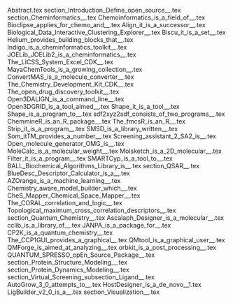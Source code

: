 Abstract.tex
section_Introduction_Define_open_source__.tex
section_Cheminformatics__.tex
Chemoinformatics_is_a_field_of__.tex
Bioclipse_applies_for_chemo_and__.tex
Align_it_is_a_successor__.tex
Biological_Data_Interactive_Clustering_Explorer__.tex
Biscu_it_is_a_set__.tex
Helium_provides_building_blocks_that__.tex
Indigo_is_a_cheminformatics_toolkit__.tex
JOELib_JOELib2_is_a_cheminformatics__.tex
The_LICSS_System_Excel_CDK__.tex
MayaChemTools_is_a_growing_collection__.tex
ConvertMAS_is_a_molecule_converter__.tex
The_Chemistry_Development_Kit_CDK__.tex
The_open_drug_discovery_toolkit__.tex
Open3DALIGN_is_a_command_line__.tex
Open3DGRID_is_a_tool_aimed__.tex
Shape_it_is_a_tool__.tex
Shape_is_a_program_to__.tex
sdf2xyz2sdf_consists_of_two_programs__.tex
ChemmineR_is_an_R_package__.tex
The_fmcsR_is_an_R__.tex
Strip_it_is_a_program__.tex
SMSD_is_a_library_written__.tex
Som_itTM_provides_a_number__.tex
Screening_assistant_2_SA2_is__.tex
Open_molecule_generator_OMG_is__.tex
MoleCalc_is_a_molecular_weight__.tex
Molsketch_is_a_2D_molecular__.tex
Filter_it_is_a_program__.tex
SMARTCyp_is_a_tool_to__.tex
BALL_Biochemical_Algorithms_Library_is__.tex
section_QSAR__.tex
BlueDesc_Descriptor_Calculator_is_a__.tex
AZOrange_is_a_machine_learning__.tex
Chemistry_aware_model_builder_which__.tex
CheS_Mapper_Chemical_Space_Mapper__.tex
The_CORAL_correlation_and_logic__.tex
Topological_maximum_cross_correlation_descriptors__.tex
section_Quantum_Chemistry__.tex
Ascalaph_Designer_is_a_molecular__.tex
cclib_is_a_library_of__.tex
JANPA_is_a_package_for__.tex
CP2K_is_a_quantum_chemistry__.tex
The_CCP1GUI_provides_a_graphical__.tex
QMtool_is_a_graphical_user__.tex
QMForge_is_aimed_at_analyzing__.tex
orbkit_is_a_post_processing__.tex
QUANTUM_SPRESSO_opEn_Source_Package__.tex
section_Protein_Structure_Modeling__.tex
section_Protein_Dynamics_Modeling__.tex
section_Virtual_Screening_subsection_Ligand__.tex
AutoGrow_3_0_attempts_to__.tex
HostDesigner_is_a_de_novo__1.tex
LigBuilder_v2_0_is_a__.tex
section_Visualization__.tex